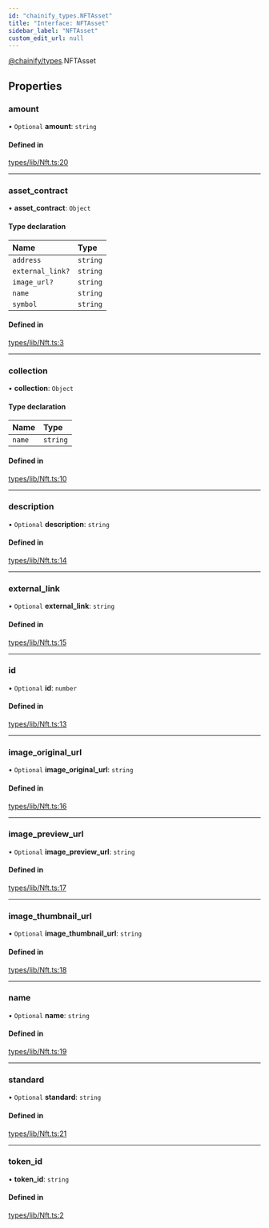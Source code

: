 ```yaml
---
id: "chainify_types.NFTAsset"
title: "Interface: NFTAsset"
sidebar_label: "NFTAsset"
custom_edit_url: null
---
```


[@chainify/types](../modules/chainify_types.md).NFTAsset

## Properties

### amount

• `Optional` **amount**: `string`

#### Defined in

[types/lib/Nft.ts:20](https://github.com/liquality/chainify/blob/540cfa69/packages/types/lib/Nft.ts#L20)

___

### asset\_contract

• **asset\_contract**: `Object`

#### Type declaration

| Name | Type |
| :------ | :------ |
| `address` | `string` |
| `external_link?` | `string` |
| `image_url?` | `string` |
| `name` | `string` |
| `symbol` | `string` |

#### Defined in

[types/lib/Nft.ts:3](https://github.com/liquality/chainify/blob/540cfa69/packages/types/lib/Nft.ts#L3)

___

### collection

• **collection**: `Object`

#### Type declaration

| Name | Type |
| :------ | :------ |
| `name` | `string` |

#### Defined in

[types/lib/Nft.ts:10](https://github.com/liquality/chainify/blob/540cfa69/packages/types/lib/Nft.ts#L10)

___

### description

• `Optional` **description**: `string`

#### Defined in

[types/lib/Nft.ts:14](https://github.com/liquality/chainify/blob/540cfa69/packages/types/lib/Nft.ts#L14)

___

### external\_link

• `Optional` **external\_link**: `string`

#### Defined in

[types/lib/Nft.ts:15](https://github.com/liquality/chainify/blob/540cfa69/packages/types/lib/Nft.ts#L15)

___

### id

• `Optional` **id**: `number`

#### Defined in

[types/lib/Nft.ts:13](https://github.com/liquality/chainify/blob/540cfa69/packages/types/lib/Nft.ts#L13)

___

### image\_original\_url

• `Optional` **image\_original\_url**: `string`

#### Defined in

[types/lib/Nft.ts:16](https://github.com/liquality/chainify/blob/540cfa69/packages/types/lib/Nft.ts#L16)

___

### image\_preview\_url

• `Optional` **image\_preview\_url**: `string`

#### Defined in

[types/lib/Nft.ts:17](https://github.com/liquality/chainify/blob/540cfa69/packages/types/lib/Nft.ts#L17)

___

### image\_thumbnail\_url

• `Optional` **image\_thumbnail\_url**: `string`

#### Defined in

[types/lib/Nft.ts:18](https://github.com/liquality/chainify/blob/540cfa69/packages/types/lib/Nft.ts#L18)

___

### name

• `Optional` **name**: `string`

#### Defined in

[types/lib/Nft.ts:19](https://github.com/liquality/chainify/blob/540cfa69/packages/types/lib/Nft.ts#L19)

___

### standard

• `Optional` **standard**: `string`

#### Defined in

[types/lib/Nft.ts:21](https://github.com/liquality/chainify/blob/540cfa69/packages/types/lib/Nft.ts#L21)

___

### token\_id

• **token\_id**: `string`

#### Defined in

[types/lib/Nft.ts:2](https://github.com/liquality/chainify/blob/540cfa69/packages/types/lib/Nft.ts#L2)
